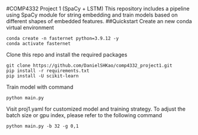 #COMP4332 Project 1 (SpaCy + LSTM)
This repository includes a pipeline using SpaCy module for string embedding and train models based on different shapes of embedded features. 
##Quickstart
Create an new conda virtual environment 
```
conda create -n fasternet python=3.9.12 -y
conda activate fasternet
```
Clone this repo and install the required packages
```
git clone https://github.com/DanielSHKao/comp4332_project1.git
pip install -r requirements.txt
pip install -U scikit-learn
```
Train model with command
```
python main.py
```
Visit proj1.yaml for customized model and training strategy.
To adjust the batch size or gpu index, please refer to the following command
```
python main.py -b 32 -g 0,1
```